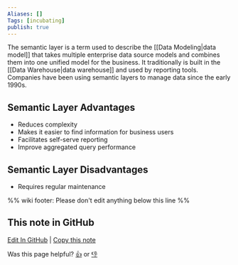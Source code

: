 ```yaml
---
Aliases: []
Tags: [incubating]
publish: true
---
```


The semantic layer is a term used to describe the [[Data Modeling|data model]] that takes multiple enterprise data source models and combines them into one unified model for the business. It traditionally is built in the [[Data Warehouse|data warehouse]] and used by reporting tools. Companies have been using semantic layers to manage data since the early 1990s.

## Semantic Layer Advantages

- Reduces complexity
- Makes it easier to find information for business users
- Facilitates self-serve reporting
- Improve aggregated query performance

## Semantic Layer Disadvantages

- Requires regular maintenance

%% wiki footer: Please don't edit anything below this line %%

## This note in GitHub

<span class="git-footer">[Edit In GitHub](https://github.dev/data-engineering-community/data-engineering-wiki/blob/main/Concepts/Semantic%20Layer.md "git-hub-edit-note") | [Copy this note](https://raw.githubusercontent.com/data-engineering-community/data-engineering-wiki/main/Concepts/Semantic%20Layer.md "git-hub-copy-note")</span>

<span class="git-footer">Was this page helpful?
[👍](https://tally.so/r/mOaxjk?rating=Yes&url=https://dataengineering.wiki/Concepts/Semantic%20Layer) or [👎](https://tally.so/r/mOaxjk?rating=No&url=https://dataengineering.wiki/Concepts/Semantic%20Layer)</span>

